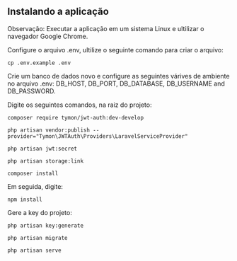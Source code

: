 ## Instalando a aplicação

Observação: Executar a aplicação em um sistema Linux e ultilizar  o navegador Google Chrome.

Configure o arquivo .env, ultilize o seguinte comando para criar o arquivo:

```
cp .env.example .env
```

Crie um banco de dados novo e configure as seguintes várives de ambiente no arquivo .env:  DB_HOST, DB_PORT, DB_DATABASE, DB_USERNAME and DB_PASSWORD.

Digite os seguintes comandos, na raiz do projeto:

```
composer require tymon/jwt-auth:dev-develop
```

```
php artisan vendor:publish --provider="Tymon\JWTAuth\Providers\LaravelServiceProvider"
```

```
php artisan jwt:secret
```

```
php artisan storage:link
```

```
composer install
```

Em seguida, digite:


```
npm install
```

Gere a key do projeto:

```
php artisan key:generate
```

``` 
php artisan migrate 
```

``` 
php artisan serve
 ```



